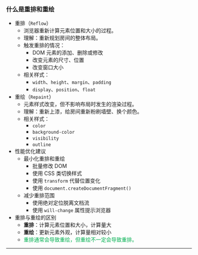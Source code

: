 ### 什么是重排和重绘
- 重排（`Reflow`）
	- 浏览器重新计算元素位置和大小的过程。
	- 理解：重新规划房间的整体布局。
	- 触发重排的情况：
		- DOM 元素的添加、删除或修改
		- 改变元素的尺寸、位置
		- 改变窗口大小
	- 相关样式：
		- `width`、`height`、`margin`、`padding`
		- `display`、`position`、`float`
- 重绘（`Repaint`）
	- 元素样式改变，但不影响布局时发生的渲染过程。
	- 理解：重新上漆，给房间重新粉刷墙壁、换个颜色。
	- 相关样式：
		- `color`
		- `background-color`
		- `visibility`
		- `outline`
- 性能优化建议
	- 最小化重排和重绘
		- 批量修改 DOM
		- 使用 CSS 类切换样式
		- 使用 `transform` 代替位置变化
		- 使用 `document.createDocumentFragment()`
	- 减少重排范围
		- 使用绝对定位脱离文档流
		- 使用 `will-change` 属性提示浏览器
- 重排与重绘的区别
	- **重排**：计算元素位置和大小，计算量大
	- **重绘**：更新元素外观，计算量相对较小
	- <font color="#00b050">重排通常会导致重绘，但重绘不一定会导致重排。</font>
---
